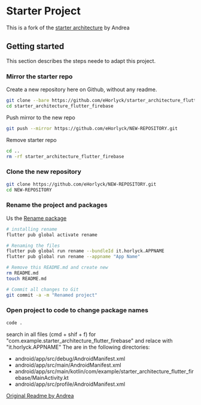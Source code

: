 # Starter Project
This is a fork of the [starter architecture](https://github.com/bizz84/starter_architecture_flutter_firebase) by Andrea

## Getting started
This section describes the steps neede to adapt this project.

### Mirror the starter repo

Create a new repository here on Github, without any readme.
```bash
git clone --bare https://github.com/eHorlyck/starter_architecture_flutter_firebase.git
cd starter_architecture_flutter_firebase
```

Push mirror to the new repo
```bash
git push --mirror https://github.com/eHorlyck/NEW-REPOSITORY.git
```

Remove starter repo
```bash
cd ..
rm -rf starter_architecture_flutter_firebase
```

### Clone the new repository
```bash
git clone https://github.com/eHorlyck/NEW-REPOSITORY.git
cd NEW-REPOSITORY

```

### Rename the project and packages

Us the [Rename package](https://pub.dev/packages/rename)
```bash
# installing rename
flutter pub global activate rename

# Renaming the files
flutter pub global run rename --bundleId it.horlyck.APPNAME
flutter pub global run rename --appname "App Name"

# Remove this README.md and create new
rm README.md
touch README.md

# Commit all changes to Git
git commit -a -m "Renamed project"
```

### Open project to code to change package names
```bash
code .
```

search in all files (cmd + shif + f) for "com.example.starter_architecture_flutter_firebase" and relace with "it.horlyck.APPNAME"
The are in the following directories:
- android/app/src/debug/AndroidManifest.xml
- android/app/src/main/AndroidManifest.xml
- android/app/src/main/kotlin/com/example/starter_architecture_flutter_firebase/MainActivity.kt
- android/app/src/profile/AndroidManifest.xml

[Original Readme by Andrea](/Andreas-README.md)
